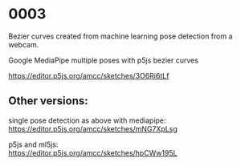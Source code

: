 # 0003
Bezier curves created from machine learning pose detection from a webcam.

Google MediaPipe multiple poses with p5js bezier curves

https://editor.p5js.org/amcc/sketches/3O6Ri6tLf

## Other versions:

single pose detection as above with mediapipe:  
https://editor.p5js.org/amcc/sketches/mNG7XpLsg

p5js and ml5js:  
https://editor.p5js.org/amcc/sketches/hpCWw195L
